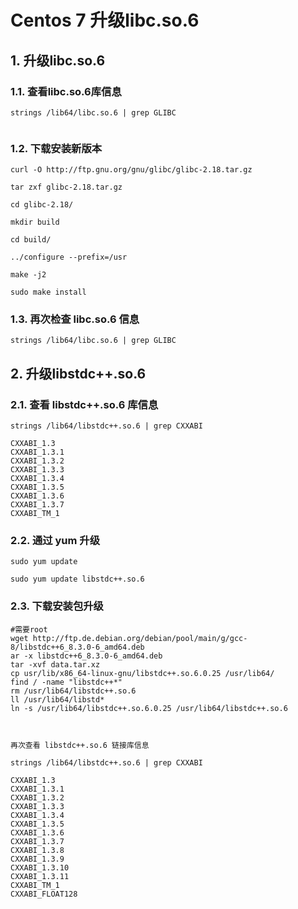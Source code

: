 # Centos 7 升级libc.so.6
## 1. 升级libc.so.6
### 1.1. 查看libc.so.6库信息
```text
strings /lib64/libc.so.6 | grep GLIBC


```
### 1.2. 下载安装新版本
```text
curl -O http://ftp.gnu.org/gnu/glibc/glibc-2.18.tar.gz

tar zxf glibc-2.18.tar.gz 

cd glibc-2.18/

mkdir build

cd build/

../configure --prefix=/usr

make -j2

sudo make install
```
### 1.3. 再次检查 libc.so.6 信息
```text
strings /lib64/libc.so.6 | grep GLIBC
```

## 2. 升级libstdc++.so.6
### 2.1. 查看 libstdc++.so.6 库信息
```text
strings /lib64/libstdc++.so.6 | grep CXXABI

CXXABI_1.3
CXXABI_1.3.1
CXXABI_1.3.2
CXXABI_1.3.3
CXXABI_1.3.4
CXXABI_1.3.5
CXXABI_1.3.6
CXXABI_1.3.7
CXXABI_TM_1
```
### 2.2. 通过 yum 升级
```text
sudo yum update

sudo yum update libstdc++.so.6
```

### 2.3. 下载安装包升级
```text
#需要root
wget http://ftp.de.debian.org/debian/pool/main/g/gcc-8/libstdc++6_8.3.0-6_amd64.deb
ar -x libstdc++6_8.3.0-6_amd64.deb
tar -xvf data.tar.xz
cp usr/lib/x86_64-linux-gnu/libstdc++.so.6.0.25 /usr/lib64/
find / -name "libstdc++*"
rm /usr/lib64/libstdc++.so.6
ll /usr/lib64/libstd*
ln -s /usr/lib64/libstdc++.so.6.0.25 /usr/lib64/libstdc++.so.6



再次查看 libstdc++.so.6 链接库信息

strings /lib64/libstdc++.so.6 | grep CXXABI

CXXABI_1.3
CXXABI_1.3.1
CXXABI_1.3.2
CXXABI_1.3.3
CXXABI_1.3.4
CXXABI_1.3.5
CXXABI_1.3.6
CXXABI_1.3.7
CXXABI_1.3.8
CXXABI_1.3.9
CXXABI_1.3.10
CXXABI_1.3.11
CXXABI_TM_1
CXXABI_FLOAT128
```